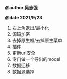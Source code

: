 **@author 吴志强**

**@date 2021/9/23**

1. 右上角退出/最小化
2. 源码加密
3. 去掉原生框/去掉原生菜单
4. 插件
5. 更新url安全
6. 专门做一个导出的model
7. 数据迁移
8. 数据源选择
